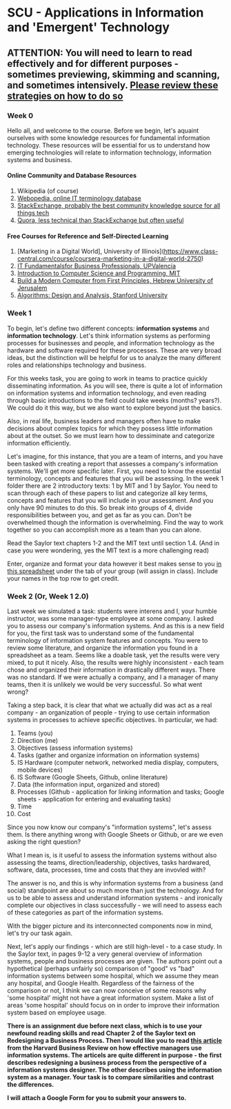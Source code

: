 # SCU - Applications in Information and 'Emergent' Technology

## ATTENTION: You will need to learn to read effectively and for different purposes - sometimes previewing, skimming and scanning, and sometimes intensively. [Please review these strategies on how to do so](https://student.unsw.edu.au/reading-strategies)

### Week 0

Hello all, and welcome to the course. Before we begin, let's aquaint ourselves with some knowledge resources for fundamental information technology. These resources will be essential for us to understand how emerging technologies will relate to information technology, information systems and business.

#### Online Community and Database Resources
1. Wikipedia (of course)
2. [Webopedia, online IT terminology database](https://www.webopedia.com/)
3. [StackExchange, probably the best community knowledge source for all things tech](https://stackexchange.com/sites#technology)
4. [Quora, less technical than StackExchange but often useful](https://www.quora.com/sitemap)

#### Free Courses for Reference and Self-Directed Learning
1. [Marketing in a Digital World], University of Illinois](https://www.class-central.com/course/coursera-marketing-in-a-digital-world-2750)
2. [IT Fundamentalsfor Business Professionals, UPValencia](https://www.edx.org/course/it-fundamentals-business-professionals-upvalenciax-isc101-3x)
3. [Introduction to Computer Science and Programming, MIT](https://ocw.mit.edu/courses/electrical-engineering-and-computer-science/6-00sc-introduction-to-computer-science-and-programming-spring-2011/unit-1/)
4. [Build a Modern Computer from First Principles, Hebrew University of Jerusalem](https://www.class-central.com/course/coursera-build-a-modern-computer-from-first-principles-from-nand-to-tetris-project-centered-course-3234)
5. [Algorithms: Design and Analysis, Stanford University](https://www.class-central.com/course/coursera-algorithms-design-and-analysis-part-1-374)

### Week 1

To begin, let's define two different concepts: <b>information systems</b> and <b>information technology</b>. Let's think information systems as performing processes for businesses and people, and information technology as the hardware and software required for these processes. These are very broad ideas, but the distinction will be helpful for us to analyze the many different roles and relationships technology and business. 

For this weeks task, you are going to work in teams to practice quickly disseminating information. As you will see, there is quite a lot of information on information systems and information technology, and even reading through basic introductions to the field could take weeks (months? years?). We could do it this way, but we also want to explore beyond just the basics.

Also, in real life, business leaders and managers often have to make decisions about complex topics for which they possess little information about at the outset. So we must learn how to dessiminate and categorize information efficiently.

Let's imagine, for this instance, that you are a team of interns, and you have been tasked with creating a report that assesses a company's information systems. We'll get more specific later. First, you need to know the essential terminology, concepts and features that you will be assessing. In the week 1 folder there are 2 introductory texts: 1 by MIT and 1 by Saylor. You need to scan through each of these papers to list and categorize all key terms, concepts and features that you will include in your assessment. And you only have 90 minutes to do this. So break into groups of 4, divide responsibilities between you, and get as far as you can. Don't be overwhelmed though the information is overwhelming. Find the way to work together so you can accomplish more as a team than you can alone.  

Read the Saylor text chapters 1-2 and the MIT text until section 1.4. (And in case you were wondering, yes the MIT text is a more challenging read) 

Enter, organize and format your data however it best makes sense to you [in this spreadsheet](https://docs.google.com/spreadsheets/d/1wp27CPZOgCh5gRY25ixhe5qgbm6cmxw_HAFr098hdjY/edit?usp=sharing) under the tab of your group (will assign in class). Include your names in the top row to get credit.

### Week 2 (Or, Week 1 2.0)

Last week we simulated a task: students were interens and I, your humble instructor, was some manager-type employee at some company. I asked you to assess our company's information systems. And as this is a new field for you, the first task was to understand some of the fundamental terminology of information system features and concepts. You were to review some literature, and organize the information you found in a spreadsheet as a team. Seems like a doable task, yet the results were very mixed, to put it nicely. Also, the results were highly inconsistent - each team chose and organized their information in drastically different ways. There was no standard. If we were actually a company, and I a manager of many teams, then it is unlikely we would be very successful. So what went wrong?

Taking a step back, it is clear that what we actually did was act as a real company - an organization of people - trying to use certain information systems in processes to achieve specific objectives. In particular, we had:

1. Teams (you)
2. Direction (me)
3. Objectives (assess information systems)
4. Tasks (gather and organize information on information systems)
5. IS Hardware (computer network, networked media display, computers, mobile devices)
6. IS Software (Google Sheets, Github, online literature)
7. Data (the information input, organized and stored)
8. Processes (Github - application for linking information and tasks; Google sheets - application for entering and evaluating tasks)
9. Time
10. Cost

Since you now know our company's "information systems", let's assess them. Is there anything wrong with Google Sheets or Github, or are we even asking the right question?

What I mean is, is it useful to assess the information systems without also assessing the teams, direction/leadership, objectives, tasks hardwared, software, data, processes, time and costs that they are invovled with? 

The answer is no, and this is why information systems from a business (and social) standpoint are about so much more than just the technology. And for us to be able to assess and understand information systems - and ironically complete our objectives in class successfully - we will need to assess each of these categories as part of the information systems.

With the bigger picture and its interconnected components now in mind, let's try our task again.

Next, let's apply our findings - which are still high-level - to a case study. In the Saylor text, in pages 9-12 a very general overview of information systems, people and business processes are given. The authors point out a hypothetical (perhaps unfairly so) comparison of "good" vs "bad" information systems between some hospital, which we assume they mean any hospital, and Google Health. Regardless of the fairness of the comparison or not, I think we can now conceive of some reasons why 'some hospital' might not have a great information system. Make a list of areas 'some hospital' should focus on in order to improve their information system based on employee usage.

<b>There is an assignment due before next class, which is to use your newfound reading skills and read Chapter 2 of the Saylor text on Redesigning a Business Process. Then I would like you to read [this article](https://hbr.org/1976/11/how-effective-managers-use-information-systems) from the Harvard Business Review on how effective managers use information systems. The articels are quite different in purpose - the first describes redesigning a business process from the perspective of a information systems designer. The other describes using the information system as a manager. Your task is to compare similarities and contrast the differences. 

I will attach a Google Form for you to submit your answers to.</b>
